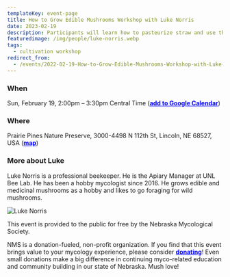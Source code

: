 ```yaml
---
templateKey: event-page
title: How to Grow Edible Mushrooms Workshop with Luke Norris
date: 2023-02-19
description: Participants will learn how to pasteurize straw and use the vinegar tek method with hardwood fuel pellets to grow oysters and lion's mane mushrooms. Please bring something to take notes with. This event will be indoors.
featuredimage: /img/people/luke-norris.webp
tags:
  - cultivation workshop
redirect_from:
  - /events/2022-02-19-How-to-Grow-Edible-Mushrooms-Workshop-with-Luke-Norris
---
```


### When
Sun, February 19, 2:00pm – 3:30pm Central Time (<a style="color:blue; font-weight:bold" target="_blank" href="https://calendar.google.com/calendar/r/eventedit?text=How+to+Grow+Edible+Mushrooms+Workshop+with+Luke+Norris&dates=20230219T140000%2F20230219T153000&details=%3Cb%3EHow+to+Grow+Edible+Mushrooms+Workshop+with+Luke+Norris%3C%2Fb%3E%3Cbr+%2F%3E%3Cbr+%2F%3E%3Cb%3EAbout+the+event%3A%3C%2Fb%3E%3Cbr+%2F%3EParticipants+will+learn%3Cspan%3E%C2%A0how+to+pasteurize+straw+and+use+the+vinegar+tek+method+with+hardwood+fuel+pellets+to+grow+oysters+and+lion%27s+mane+mushrooms.+Please+bring+something+to+take+notes+on.+This+event+will+be+indoors.%3C%2Fspan%3E%3Cbr+%2F%3E%3Cbr+%2F%3E%3Cspan%3E%3Cb%3EMore+about+Luke%3A%3C%2Fb%3E%3C%2Fspan%3E%3Cbr+%2F%3ELuke+Norris+is+a+professional+beekeeper.+He+is+the+Apiary+Manager+at+UNL+Bee+Lab.+He+has+been+a+hobby+mycologist+since+2016.+He+grows+edible+and+medicinal+mushrooms+as+a+hobby+and+likes+to+go+foraging+for+wild+mushrooms.%3Cspan%3E%3Cbr+%2F%3E%3C%2Fspan%3E%3Cbr+%2F%3E%3Cbr+%2F%3E%3Cb%3EAbout+the+Nebraska+Mycological+Society%3A%3C%2Fb%3E%3Cbr+%2F%3EThis+event+is+provided+to+the+public+for+free+by+the+Nebraska+Mycological+Society.%C2%A0%3Cbr+%2F%3E%3Cbr+%2F%3ENMS+is+a+donation-fueled%2C+non-profit+organization.+If+you+find+that+this+event+brings+value+to+your+mycology+experience%2C+please+consider+%3Ca+href%3D%22https%3A%2F%2Fwww.paypal.com%2Fdonate%3Fhosted_button_id%3DHPX3GSKB5VEXL%22%3Edonating%3C%2Fa%3E%21+Even+small+donations+make+a+big+difference+in+continuing+myco-related+education+and+community+building+in+our+state+of+Nebraska.+Mush+love%21%C2%A0%3Cbr+%2F%3E&location=Prairie+Pines+Nature+Preserve%2C+3000-4498+N+112th+St%2C+Lincoln%2C+NE+68527%2C+USA">add to Google Calendar</a>)

### Where
Prairie Pines Nature Preserve, 3000-4498 N 112th St, Lincoln, NE 68527, USA (<a style="color:blue; font-weight:bold" target="_blank" href="https://maps.google.com/maps?hl=en&q=Prairie%20Pines%20Nature%20Preserve%2C%203000-4498%20N%20112th%20St%2C%20Lincoln%2C%20NE%2068527%2C%20USA">map</a>)

### More about Luke
Luke Norris is a professional beekeeper. He is the Apiary Manager at UNL Bee Lab. He has been a hobby mycologist since 2016. He grows edible and medicinal mushrooms as a hobby and likes to go foraging for wild mushrooms.

![Luke Norris](/img/people/luke-norris.webp "Luke Norris")

This event is provided to the public for free by the Nebraska Mycological Society. 

NMS is a donation-fueled, non-profit organization. If you find that this event brings value to your mycology experience, please consider <a style="color:blue; font-weight:bold" target="_blank" href="https://www.google.com/url?q=https://www.paypal.com/donate?hosted_button_id%3DHPX3GSKB5VEXL&sa=D&source=calendar&usd=2&usg=AOvVaw188IGgDwIyAVu7LK0pEVbI">donating</a>! Even small donations make a big difference in continuing myco-related education and community building in our state of Nebraska. Mush love! 